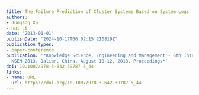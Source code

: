 ```yaml
---
title: The Failure Prediction of Cluster Systems Based on System Logs
authors:
- Jungang Xu
- Hui Li
date: '2013-01-01'
publishDate: '2024-10-17T06:02:15.210819Z'
publication_types:
- paper-conference
publication: '*Knowledge Science, Engineering and Management - 6th International Conference,
  KSEM 2013, Dalian, China, August 10-12, 2013. Proceedings*'
doi: 10.1007/978-3-642-39787-5_44
links:
- name: URL
  url: https://doi.org/10.1007/978-3-642-39787-5_44
---
```

